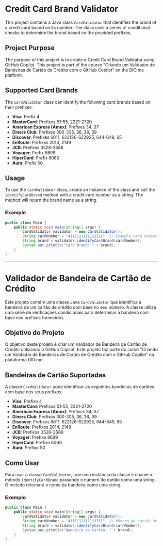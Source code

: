 # Credit Card Brand Validator

This project contains a Java class `CardValidator` that identifies the brand of a credit card based on its number. The class uses a series of conditional checks to determine the brand based on the provided prefixes.

## Project Purpose

The purpose of this project is to create a Credit Card Brand Validator using GitHub Copilot. This project is part of the course "Criando um Validador de Bandeiras de Cartão de Crédito com o GitHub Copilot" on the DIO.me platform.

## Supported Card Brands

The `CardValidator` class can identify the following card brands based on their prefixes:

- **Visa**: Prefix 4
- **MasterCard**: Prefixes 51-55, 2221-2720
- **American Express (Amex)**: Prefixes 34, 37
- **Diners Club**: Prefixes 300-305, 36, 38, 39
- **Discover**: Prefixes 6011, 622126-622925, 644-649, 65
- **EnRoute**: Prefixes 2014, 2149
- **JCB**: Prefixes 3528-3589
- **Voyager**: Prefix 8699
- **HiperCard**: Prefix 6060
- **Aura**: Prefix 50

## Usage

To use the `CardValidator` class, create an instance of the class and call the `identifyCardBrand` method with a credit card number as a string. The method will return the brand name as a string.

### Example

```java
public class Main {
    public static void main(String[] args) {
        CardValidator validator = new CardValidator();
        String cardNumber = "4111111111111111"; // Example card number
        String brand = validator.identifyCardBrand(cardNumber);
        System.out.println("Card Brand: " + brand);
    }
}
```

---

# Validador de Bandeira de Cartão de Crédito

Este projeto contém uma classe Java `CardValidator` que identifica a bandeira de um cartão de crédito com base no seu número. A classe utiliza uma série de verificações condicionais para determinar a bandeira com base nos prefixos fornecidos.

## Objetivo do Projeto

O objetivo deste projeto é criar um Validador de Bandeira de Cartão de Crédito utilizando o GitHub Copilot. Este projeto faz parte do curso "Criando um Validador de Bandeiras de Cartão de Crédito com o GitHub Copilot" na plataforma DIO.me.

## Bandeiras de Cartão Suportadas

A classe `CardValidator` pode identificar as seguintes bandeiras de cartões com base nos seus prefixos:

- **Visa**: Prefixo 4
- **MasterCard**: Prefixos 51-55, 2221-2720
- **American Express (Amex)**: Prefixos 34, 37
- **Diners Club**: Prefixos 300-305, 36, 38, 39
- **Discover**: Prefixos 6011, 622126-622925, 644-649, 65
- **EnRoute**: Prefixos 2014, 2149
- **JCB**: Prefixos 3528-3589
- **Voyager**: Prefixo 8699
- **HiperCard**: Prefixo 6060
- **Aura**: Prefixo 50

## Como Usar

Para usar a classe `CardValidator`, crie uma instância da classe e chame o método `identifyCardBrand` passando o número do cartão como uma string. O método retornará o nome da bandeira como uma string.

### Exemplo

```java
public class Main {
    public static void main(String[] args) {
        CardValidator validator = new CardValidator();
        String cardNumber = "4111111111111111"; // Número de cartão de exemplo
        String brand = validator.identifyCardBrand(cardNumber);
        System.out.println("Bandeira do Cartão: " + brand);
    }
}
```